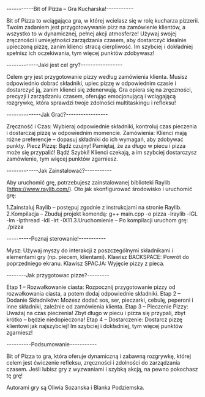 -----------Bit of Pizza – Gra Kucharska!-----------

Bit of Pizza to wciągająca gra, w której wcielasz się w rolę kucharza pizzerii. Twoim zadaniem jest przygotowywanie pizz na zamówienie klientów, a wszystko to w dynamicznej, pełnej akcji atmosferze! Używaj swojej zręczności i umiejętności zarządzania czasem, aby dostarczyć idealnie upieczoną pizzę, zanim klienci stracą cierpliwość. Im szybciej i dokładniej spełnisz ich oczekiwania, tym więcej punktów zdobywasz!

-------------Jaki jest cel gry?-----------------

Celem gry jest przygotowanie pizzy według zamówienia klienta. Musisz odpowiednio dobrać składniki, upiec pizzę w odpowiednim czasie i dostarczyć ją, zanim klienci się zdenerwują. Gra opiera się na zręczności, precyzji i zarządzaniu czasem, oferując emocjonującą i wciągającą rozgrywkę, która sprawdzi twoje zdolności multitaskingu i refleksu!

--------------Jak Grać?-----------------

Zręczność i Czas: Wybieraj odpowiednie składniki, kontroluj czas pieczenia i dostarczaj pizzę w odpowiednim momencie.
Zamówienia: Klienci mają różne preferencje – dopasuj składniki do ich wymagań, aby zdobywać punkty.
Piecz Pizzę: Bądź czujny! Pamiętaj, że za długo w piecu i pizza może się przypalić!
Bądź Szybki! Klienci czekają, a im szybciej dostarczysz zamówienie, tym więcej punktów zgarniesz.

-------------Jak Zainstalować?-----------

Aby uruchomić grę, potrzebujesz zainstalowanej biblioteki Raylib (https://www.raylib.com/). Oto jak skonfigurować środowisko i uruchomić grę:

1.Zainstaluj Raylib – postępuj zgodnie z instrukcjami na stronie Raylib.
2.Kompilacja – Zbuduj projekt komendą:
g++ main.cpp -o pizza -lraylib -lGL -lm -lpthread -ldl -lrt -lX11
3.Uruchomienie – Po kompilacji uruchom grę:
./pizza

----------Poznaj sterowanie!-----------

Mysz: Używaj myszy do interakcji z poszczególnymi składnikami i elementami gry (np. piecem, klientami).
Klawisz BACKSPACE: Powrót do poprzedniego ekranu.
Klawisz SPACJA: Wyjęcie pizzy z pieca.

--------Jak przygotowac pizze?---------

Etap 1 – Rozwałkowanie ciasta: Rozpocznij przygotowanie pizzy od rozwałkowania ciasta, a potem dodaj odpowiednie składniki.
Etap 2 – Dodanie Składników: Możesz dodać sos, ser, pieczarki, cebulę, peperoni i inne składniki, zależnie od zamówienia klienta.
Etap 3 – Pieczenie Pizzy: Uważaj na czas pieczenia! Zbyt długo w piecu i pizza się przypali, zbyt krótko – będzie niedopieczona!
Etap 4 – Dostarczenie: Dostarcz pizzę klientowi jak najszybciej! Im szybciej i dokładniej, tym więcej punktów zgarniesz!

----------Podsumowanie-----------

Bit of Pizza to gra, która oferuje dynamiczną i zabawną rozgrywkę, której celem jest ćwiczenie refleksu, zręczności i zdolności do zarządzania czasem. Jeśli lubisz gry z wyzwaniami i szybką akcją, na pewno pokochasz tę grę!

Autorami gry są Oliwia Sozanska i Blanka Podziemska.

